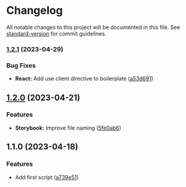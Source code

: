 # Changelog

All notable changes to this project will be documented in this file. See [standard-version](https://github.com/conventional-changelog/standard-version) for commit guidelines.

### [1.2.1](https://github.com/AlephSF/create-next-component/compare/v1.2.0...v1.2.1) (2023-04-29)


### Bug Fixes

* **React:** Add use client directive to boilerplate ([a53d691](https://github.com/AlephSF/create-next-component/commit/a53d691304c599bf46544c0dea12f2acbfc72b5d))

## [1.2.0](https://github.com/AlephSF/create-next-component/compare/v1.1.0...v1.2.0) (2023-04-21)


### Features

* **Storybook:** Improve file naming ([5fe0ab6](https://github.com/AlephSF/create-next-component/commit/5fe0ab6548c5655d12f26b72cded71443f8b778b))

## 1.1.0 (2023-04-18)


### Features

* Add first script ([a739e51](https://github.com/AlephSF/create-next-component/commit/a739e51f62915410a49ed3977f7df1331753a5c5))
